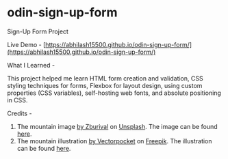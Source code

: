 
# odin-sign-up-form

Sign-Up Form Project

Live Demo - [https://abhilash15500.github.io/odin-sign-up-form/](https://abhilash15500.github.io/odin-sign-up-form/)

What I Learned -

This project helped me learn HTML form creation and validation, CSS styling techniques for forms, Flexbox for layout design, using custom properties (CSS variables), self-hosting web fonts, and absolute positioning in CSS.

Credits -
1. The mountain image [by Zburival](https://unsplash.com/@zburival) on [Unsplash](https://unsplash.com/). The image can be found [here](https://unsplash.com/photos/photography-of-snow-covered-mountain-ov6QNr4fZcQ).
2. The mountain illustration [by Vectorpocket](https://www.freepik.com/author/vectorpocket) on [Freepik](https://www.freepik.com/). The illustration can be found [here](https://www.freepik.com/free-vector/vector-illustration-mountain-landscape_1215608.htm#query=illustrations&position=14&from_view=keyword&track=sph&uuid=bc6d3146-dbd4-4e4d-a595-e09735e56dfd).
